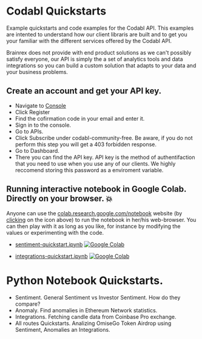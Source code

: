 # Codabl Quickstarts
Example quickstarts and code examples for the Codabl API. This examples are intented to understand how our client libraris are built and to get you your familiar with the different services offered by the Codabl API. 

Brainrex does not provide with end product solutions as we can't possibly satisfy everyone, our API is simply the a set of analytics tools and data integrations so you can build a custom solution that adapts to your data and your business problems. 

## Create an account and get your API key. 

- Navigate to [Console](https://console.brainrex.com)
- Click Register
- Find the cofirmation code in your email and enter it.
- Sign in to the console.
- Go to APIs.
- Click Subscribe under codabl-community-free. Be aware, if you do not perform this step you will get a 403 forbidden response. 
- Go to Dashboard.
- There you can find the API key. API key is the method of authentifaction that you need to use when you use any of our clients. We highly reccomend storing this password as a enviroment variable. 

## Running interactive notebook in Google Colab. Directly on your browser. :boom:

Anyone can use the [colab.research.google.com/notebook](https://colab.research.google.com/notebook) website (by [clicking](XXX) on the icon above) to run the notebook in her/his web-browser.
You can then play with it as long as you like, for instance by modifying the values or experimenting with the code.

- [sentiment-quickstart.ipynb](https://colab.research.google.com/github/codabl/examples/blob/master/sentiment-quickstart.ipynb)  [![Google Colab](https://badgen.net/badge/Launch/on%20Google%20Colab/blue?icon=terminal)](https://colab.research.google.com/github/codabl/examples/blob/master/sentiment-quickstart.ipynb)

- [integrations-quickstart.ipynb](https://colab.research.google.com/github/codabl/examples/blob/master/integrations-quickstart.ipynb)  [![Google Colab](https://badgen.net/badge/Launch/on%20Google%20Colab/blue?icon=terminal)](https://colab.research.google.com/github/codabl/examples/blob/master/integrations-quickstart.ipynb)

# Python Notebook Quickstarts.
- Sentiment. General Sentiment vs Investor Sentiment. How do they compare?
- Anomaly. Find anomalies in Ethereum Network statistics.
- Integrations. Fetching candle data from Coinbase Pro exchange.
- All routes Quickstarts. Analizing OmiseGo Token Airdrop using Sentiment, Anomalies an Integrations.
